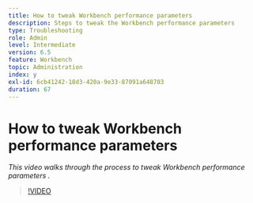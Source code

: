 ```yaml
---
title: How to tweak Workbench performance parameters
description: Steps to tweak the Workbench performance parameters
type: Troubleshooting
role: Admin
level: Intermediate
version: 6.5
feature: Workbench
topic: Administration
index: y
exl-id: 6cb41242-18d3-420a-9e33-87091a648703
duration: 67
---
```

# How to tweak Workbench performance parameters

*This video walks through the process to tweak Workbench performance parameters .*

>[!VIDEO](https://video.tv.adobe.com/v/335511?quality=12&learn=on)
